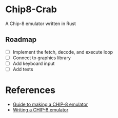 # Chip8-Crab

A Chip-8 emulator written in Rust

## Roadmap

- [ ] Implement the fetch, decode, and execute loop 
- [ ] Connect to graphics library 
- [ ] Add keyboard input
- [ ] Add tests

# References

- [Guide to making a CHIP-8 emulator](https://tobiasvl.github.io/blog/write-a-chip-8-emulator/#display)
- [Writing a CHIP-8 emulator](https://austinmorlan.com/posts/chip8_emulator/)
